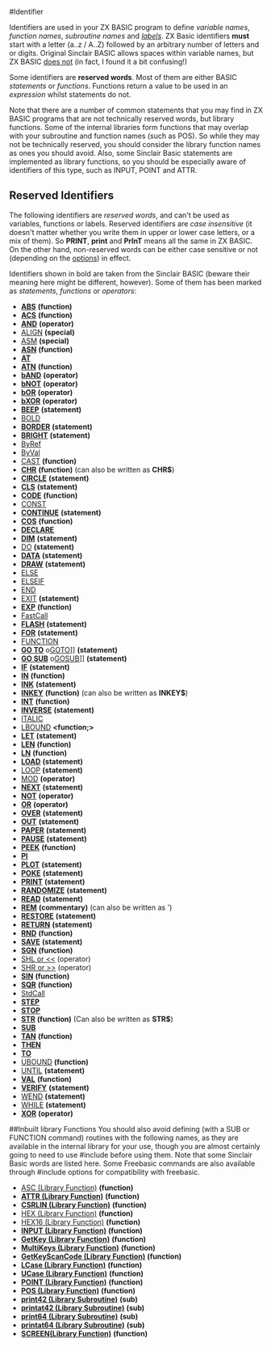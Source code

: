 #Identifier


Identifiers are used in your ZX BASIC program to define _variable names_, _function names_, _subroutine names_ and _[labels](labels.md)_. ZX Basic identifiers **must** start with a letter (a..z / A..Z) followed by an arbitrary number of letters and or digits. Original Sinclair BASIC allows spaces within variable names, but ZX BASIC <u>does not</u> (in fact, I found it a bit confusing!) 

Some identifiers are **reserved words**. Most of them are either BASIC _statements_ or _functions_. Functions return a value to be used in an _expression_ whilst statements do not. 

Note that there are a number of common statements that you may find in ZX BASIC programs that are not technically reserved words, but library functions. Some of the internal libraries form functions that may overlap with your subroutine and function names (such as POS). So while they may not be technically reserved, you should consider the library function names as ones you should avoid. Also, some Sinclair Basic statements are implemented as library functions, so you should be especially aware of identifiers of this type, such as INPUT, POINT and ATTR.

## Reserved Identifiers  

The following identifiers are _reserved words_, and can't be used as variables, functions or labels. Reserved identifiers are _case insensitive_ (it doesn't matter whether you write them in upper or lower case letters, or a mix of them). So **PRINT**, **print** and **PrInT** means all the same in ZX BASIC. On the other hand, non-reserved words can be either case sensitive or not (depending on the [options](options.md)) in effect. 

Identifiers shown in bold are taken from the Sinclair BASIC (beware their meaning here might be different, however). Some of them has been marked as _statements_, _functions_ or _operators_: 

* **[ABS](abs.md)** **(function)**
* **[ACS](acs.md)** **(function)** 
* **[AND](operators.md#AND)** **(operator)** 
* [ALIGN](align.md) **(special)** 
* [ASM](asm.md) **(special)** 
* **[ASN](asn.md)** **(function)** 
* **[AT](at.md)** 
* **[ATN](atn.md)** **(function)** 
* **[bAND](bitwiselogic.md)** **(operator)**
* **[bNOT](bitwiselogic.md)** **(operator)**
* **[bOR](bitwiselogic.md)** **(operator)**
* **[bXOR](bitwiselogic.md)** **(operator)**
* **[BEEP](beep.md)** **(statement)** 
* [BOLD](bold.md) 
* **[BORDER](border.md)** **(statement)** 
* **[BRIGHT](bright.md)** **(statement)** 
* [ByRef](byref.md) 
* [ByVal](byval.md) 
* [CAST](cast.md) **(function)** 
* **[CHR](chr.md)** **(function)** (can also be written as **CHR$**) 
* **[CIRCLE](circle.md)** **(statement)** 
* **[CLS](cls.md)** **(statement)** 
* **[CODE](code.md)** **(function)** 
* [CONST](const.md) 
* **[CONTINUE](continue.md)** **(statement)** 
* **[COS](cos.md)** **(function)** 
* **[DECLARE](declare.md)** **<modifier>**
* **[DIM](dim.md)** **(statement)** 
* [DO](do.md) **(statement)** 
* **[DATA](data.md)** **(statement)** 
* **[DRAW](draw.md)** **(statement)** 
* [ELSE](if.md) 
* [ELSEIF](if.md) 
* [END](end.md) 
* [EXIT](exit.md) **(statement)** 
* **[EXP](exp.md)** **(function)** 
* [FastCall](fastcall.md) 
* **[FLASH](flash.md)** **(statement)** 
* **[FOR](for.md)** **(statement)** 
* [FUNCTION](function.md) 
* **[GO TO](goto.md)** o[GOTO](goto.md)]] **(statement)** 
* **[GO SUB](gosub.md)** o[GOSUB](gosub.md)]] **(statement)**
* **[IF](if.md)** **(statement)** 
* **[IN](in.md)** **(function)** 
* **[INK](ink.md)** **(statement)** 
* **[INKEY](inkey.md)** **(function)** (can also be written as **INKEY$**) 
* **[INT](int.md)** **(function)** 
* **[INVERSE](inverse.md)** **(statement)** 
* [ITALIC](italic.md)
* [LBOUND](lbound.md) **<function;>** 
* **[LET](let.md)** **(statement)** 
* **[LEN](len.md)** **(function)** 
* **[LN](ln.md)** **(function)** 
* **[LOAD](load.md)** **(statement)** 
* [LOOP](do.md) **(statement)** 
* [MOD](operators#arithmetic_operators.md) **(operator)** 
* **[NEXT](for.md)** **(statement)** 
* **[NOT](operators.md#NOT)** **(operator)** 
* **[OR](operators.md#OR)** **(operator)** 
* **[OVER](over.md)** **(statement)** 
* **[OUT](out.md)** **(statement)** 
* **[PAPER](paper.md)** **(statement)** 
* **[PAUSE](pause.md)** **(statement)** 
* **[PEEK](peek.md)** **(function)** 
* **[PI](pi.md)** **<constant>** 
* **[PLOT](plot.md)** **(statement)** 
* **[POKE](poke.md)** **(statement)** 
* **[PRINT](print.md)** **(statement)** 
* **[RANDOMIZE](randomize.md)** **(statement)** 
* **[READ](read.md)** **(statement)** 
* **[REM](comments.md)** **(commentary)** (can also be written as ') 
* **[RESTORE](restore.md)** **(statement)** 
* **[RETURN](return.md)** **(statement)** 
* **[RND](rnd.md)** **(function)** 
* **[SAVE](load.md)** **(statement)** 
* **[SGN](sgn.md)** **(function)** 
* [SHL or <<](shl.md) (operator) 
* [SHR or >>](shl.md) (operator) 
* **[SIN](sin.md)** **(function)** 
* **[SQR](sqr.md)** **(function)** 
* [StdCall](stdcall.md) 
* **[STEP](for.md)**
* **[STOP](stop.md)**
* **[STR](str.md)** **(function)** (Can also be written as **STR$**) 
* **[SUB](sub.md)** 
* **[TAN](tan.md)** **(function)** 
* **[THEN](if.md)** 
* **[TO](to.md)** 
* [UBOUND](ubound.md) **(function)** 
* [UNTIL](do.md) **(statement)** 
* **[VAL](val.md)** **(function)** 
* **[VERIFY](load.md)** **(statement)** 
* [WEND](while.md) **(statement)** 
* [WHILE](while.md) **(statement)**
* **[XOR](operators#logical_operators.md)** **(operator)**

##Inbuilt library Functions
You should also avoid defining (with a SUB or FUNCTION command) routines with the following names, as they are available in the internal library for your use, though you are almost certainly going to need to use #include before using them. Note that some Sinclair Basic words are listed here. Some Freebasic commands are also available through #include options for compatibility with freebasic.

* [ASC (Library Function)](asc.bas.md) **(function)** 
* **[ATTR (Library Function)](attr.md)** **(function)** 
* **[CSRLIN (Library Function)](csrlin.md)** **(function)** 
* [HEX (Library Function)](hex.md) **(function)** 
* [HEX16 (Library Function)](hex.md) **(function)**  
* **[INPUT (Library Function)](input.md)** **(function)** 
* **[GetKey (Library Function)](keys.bas.md)** **(function)** 
* **[MultiKeys (Library Function)](keys.bas.md)** **(function)** 
* **[GetKeyScanCode (Library Function)](keys.bas.md)** **(function)** 
* **[LCase (Library Function)](lcase.md)** **(function)** 
* **[UCase (Library Function)](ucase.md)** **(function)** 
* **[POINT (Library Function)](point.md)** **(function)** 
* **[POS (Library Function)](pos.md)** **(function)** 
* **[print42 (Library Subroutine)](print42.bas.md)** **(sub)** 
* **[printat42 (Library Subroutine)](print42.bas.md)** **(sub)** 
* **[print64 (Library Subroutine)](print64.bas.md)** **(sub)** 
* **[printat64 (Library Subroutine)](print64.bas.md)** **(sub)** 
* **[SCREEN(Library Function)](screen.md)** **(function)** 

